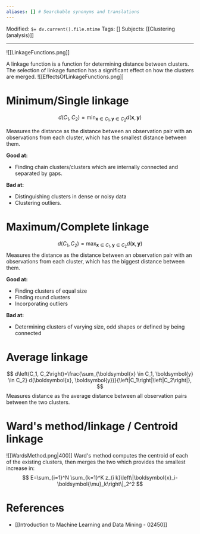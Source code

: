 ```yaml
---
aliases: [] # Searchable synonyms and translations
---
```

Modified: `$= dv.current().file.mtime`
Tags: []
Subjects: [[Clustering (analysis)]]
****
<span class="centerImg">![[LinkageFunctions.png]]</span>

A linkage function is a function for determining distance between clusters.
The selection of linkage function has a significant effect on how the clusters are merged.
<span class="centerImg">![[EffectsOfLinkageFunctions.png]]</span>

# Minimum/Single linkage
$$
d\left(C_1, C_2\right)=\min _{\boldsymbol{x} \in C_1, \boldsymbol{y} \in C_2} d(\boldsymbol{x}, \boldsymbol{y})
$$

Measures the distance as the distance between an observation pair with an observations from each cluster, which has the smallest distance between them.

**Good at:**
- Finding chain clusters/clusters which are internally connected and separated by gaps.

**Bad at:**
- Distinguishing clusters in dense or noisy data
- Clustering outliers.
# Maximum/Complete linkage
$$
d\left(C_1, C_2\right)=\max _{\boldsymbol{x} \in C_1, \boldsymbol{y} \in C_2} d(\boldsymbol{x}, \boldsymbol{y})
$$
Measures the distance as the distance between an observation pair with an observations from each cluster, which has the biggest distance between them.

**Good at:**
- Finding clusters of equal size
- Finding round clusters
- Incorporating outliers

**Bad at:**
- Determining clusters of varying size, odd shapes or defined by being connected
# Average linkage
$$
d\left(C_1, C_2\right)=\frac{\sum_{\boldsymbol{x} \in C_1, \boldsymbol{y} \in C_2} d(\boldsymbol{x}, \boldsymbol{y})}{\left|C_1\right|\left|C_2\right|},
$$
Measures distance as the average distance between all observation pairs between the two clusters.

# Ward's method/linkage / Centroid linkage
<span class="centerImg">![[WardsMethod.png|400]]</span>
Ward's method computes the centroid of each of the existing clusters, then merges the two which provides the smallest increase in:
$$
E=\sum_{i=1}^N \sum_{k=1}^K z_{i k}\left\|\boldsymbol{x}_i-\boldsymbol{\mu}_k\right\|_2^2
$$



# References
- [[Introduction to Machine Learning and Data Mining - 02450]]